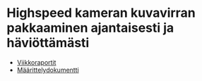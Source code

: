 # Highspeed kameran kuvavirran pakkaaminen ajantaisesti ja häviöttämästi

* [Viikkoraportit](viikkoraportit.md)
* [Määrittelydokumentti](maarittelydokumentti.md)
